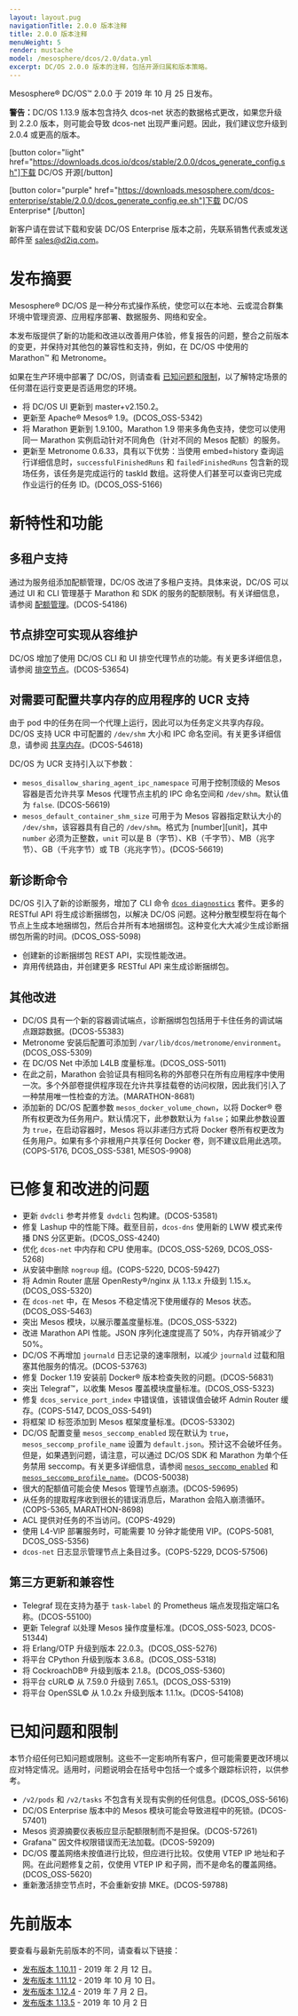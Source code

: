```yaml
---
layout: layout.pug
navigationTitle: 2.0.0 版本注释
title: 2.0.0 版本注释
menuWeight: 5
render: mustache
model: /mesosphere/dcos/2.0/data.yml
excerpt: DC/OS 2.0.0 版本的注释，包括开源归属和版本策略。
---
```

Mesosphere&reg; DC/OS&trade; 2.0.0 于 2019 年 10 月 25 日发布。

<p class="message--warning"><strong>警告：</strong>DC/OS 1.13.9 版本包含持久 dcos-net 状态的数据格式更改，如果您升级到 2.2.0 版本，则可能会导致 dcos-net 出现严重问题。因此，我们建议您升级到 2.0.4 或更高的版本。</p>

[button color="light" href="https://downloads.dcos.io/dcos/stable/2.0.0/dcos_generate_config.sh"]下载 DC/OS 开源[/button]

[button color="purple" href="https://downloads.mesosphere.com/dcos-enterprise/stable/2.0.0/dcos_generate_config.ee.sh"]下载 DC/OS Enterprise* [/button]

新客户请在尝试下载和安装 DC/OS Enterprise 版本之前，先联系销售代表或发送邮件至 <a href="mailto:sales@d2iq.com">sales@d2iq.com</a>。


# 发布摘要
Mesosphere&reg; DC/OS 是一种分布式操作系统，使您可以在本地、云或混合群集环境中管理资源、应用程序部署、数据服务、网络和安全。

本发布版提供了新的功能和改进以改善用户体验，修复报告的问题，整合之前版本的变更，并保持对其他包的兼容性和支持，例如，在 DC/OS 中使用的 Marathon&trade; 和 Metronome。

如果在生产环境中部署了 DC/OS，则请查看 [已知问题和限制](#known-issues-and-limitations)，以了解特定场景的任何潜在运行变更是否适用您的环境。

- 将 DC/OS UI 更新到 master+v2.150.2。
- 更新至 Apache&reg; Mesos&reg; 1.9。(DCOS_OSS-5342)
- 将 Marathon 更新到 1.9.100。Marathon 1.9 带来多角色支持，使您可以使用同一 Marathon 实例启动针对不同角色（针对不同的 Mesos 配额）的服务。
- 更新至 Metronome 0.6.33，具有以下优势：当使用 embed=history 查询运行详细信息时，`successfulFinishedRuns` 和 `failedFinishedRuns` 包含新的现场任务，该任务是完成运行的 taskId 数组。这将使人们甚至可以查询已完成作业运行的任务 ID。(DCOS_OSS-5166)


# 新特性和功能 

## 多租户支持

通过为服务组添加配额管理，DC/OS 改进了多租户支持。具体来说，DC/OS 可以通过 UI 和 CLI 管理基于 Marathon 和 SDK 的服务的配额限制。有关详细信息，请参阅 [配额管理](/mesosphere/dcos/cn/2.0/multi-tenancy/quota-management/#quotas)。(DCOS-54186) 

## 节点排空可实现从容维护

DC/OS 增加了使用 DC/OS CLI 和 UI 排空代理节点的功能。有关更多详细信息，请参阅 [排空节点](/mesosphere/dcos/cn/2.0/administering-clusters/draining-a-node/)。(DCOS-53654)

## 对需要可配置共享内存的应用程序的 UCR 支持

由于 pod 中的任务在同一个代理上运行，因此可以为任务定义共享内存段。DC/OS 支持 UCR 中可配置的 `/dev/shm` 大小和 IPC 命名空间。有关更多详细信息，请参阅 [共享内存](/mesosphere/dcos/cn/2.0/deploying-services/pods/technical-overview/#shared-memory)。(DCOS-54618) 

DC/OS 为 UCR 支持引入以下参数：

- `mesos_disallow_sharing_agent_ipc_namespace` 可用于控制顶级的 Mesos 容器是否允许共享 Mesos 代理节点主机的 IPC 命名空间和 `/dev/shm`。默认值为 `false`. (DCOS-56619)
- `mesos_default_container_shm_size` 可用于为 Mesos 容器指定默认大小的 `/dev/shm`，该容器具有自己的 `/dev/shm`。格式为 [number][unit]，其中 `number` 必须为正整数，`unit` 可以是 B（字节）、KB（千字节）、MB（兆字节）、GB（千兆字节）或 TB（兆兆字节）。(DCOS-56619)

## 新诊断命令

DC/OS 引入了新的诊断服务，增加了 CLI 命令 [`dcos diagnostics`](/mesosphere/dcos/cn/2.0/cli/command-reference/dcos-diagnostics/) 套件。更多的 RESTful API 将生成诊断捆绑包，以解决 DC/OS 问题。这种分散型模型将在每个节点上生成本地捆绑包，然后合并所有本地捆绑包。这种变化大大减少生成诊断捆绑包所需的时间。(DCOS_OSS-5098)
- 创建新的诊断捆绑包 REST API，实现性能改进。
- 弃用传统路由，并创建更多 RESTful API 来生成诊断捆绑包。

## 其他改进

- DC/OS 具有一个新的容器调试端点，诊断捆绑包包括用于卡住任务的调试端点跟踪数据。(DCOS-55383)
- Metronome 安装后配置可添加到 `/var/lib/dcos/metronome/environment`。(DCOS_OSS-5309)
- 在 DC/OS Net 中添加 L4LB 度量标准。(DCOS_OSS-5011)
- 在此之前，Marathon 会验证具有相同名称的外部卷只在所有应用程序中使用一次。多个外部卷提供程序现在允许共享挂载卷的访问权限，因此我们引入了一种禁用唯一性检查的方法。(MARATHON-8681)
- 添加新的 DC/OS 配置参数 `mesos_docker_volume_chown`，以将 Docker&reg; 卷所有权更改为任务用户。默认情况下，此参数默认为 `false`；如果此参数设置为 `true`，在启动容器时，Mesos 将以非递归方式将 Docker 卷所有权更改为任务用户。如果有多个非根用户共享任何 Docker 卷，则不建议启用此选项。(COPS-5176, DCOS_OSS-5381, MESOS-9908)

# 已修复和改进的问题

- 更新 `dvdcli` 参考并修复 `dvdcli` 包构建。(DCOS-53581)
- 修复 Lashup 中的性能下降。截至目前，`dcos-dns` 使用新的 LWW 模式来传播 DNS 分区更新。(DCOS_OSS-4240)
- 优化 `dcos-net` 中内存和 CPU 使用率。(DCOS_OSS-5269, DCOS_OSS-5268)
- 从安装中删除 `nogroup` 组。(COPS-5220, DCOS-59427)
- 将 Admin Router 底层 OpenResty&reg;/nginx 从 1.13.x 升级到 1.15.x。(DCOS_OSS-5320)
- 在 `dcos-net` 中，在 Mesos 不稳定情况下使用缓存的 Mesos 状态。(DCOS_OSS-5463)
- 突出 Mesos 模块，以展示覆盖度量标准。(DCOS_OSS-5322)
- 改进 Marathon API 性能。JSON 序列化速度提高了 50%，内存开销减少了 50%。
- DC/OS 不再增加 `journald` 日志记录的速率限制，以减少 `journald` 过载和阻塞其他服务的情况。(DCOS-53763)
- 修复 Docker 1.19 安装前 Docker&reg; 版本检查失败的问题。(DCOS-56831)
- 突出 Telegraf&trade;，以收集 Mesos 覆盖模块度量标准。(DCOS_OSS-5323)
- 修复 `dcos_service_port_index` 中错误值，该错误值会破坏 Admin Router 缓存。(COPS-5147, DCOS_OSS-5491)
- 将框架 ID 标签添加到 Mesos 框架度量标准。(DCOS-53302)
- DC/OS 配置变量 `mesos_seccomp_enabled` 现在默认为 `true`，`mesos_seccomp_profile_name` 设置为 `default.json`。预计这不会破坏任务。但是，如果遇到问题，请注意，可以通过 DC/OS SDK 和 Marathon 为单个任务禁用 seccomp。有关更多详细信息，请参阅 [`mesos_seccomp_enabled`](/mesosphere/dcos/cn/2.0/installing/production/advanced-configuration/configuration-reference/#mesos-seccomp-enabled) 和 [`mesos_seccomp_profile_name`](/mesosphere/dcos/cn/2.0/installing/production/advanced-configuration/configuration-reference/#mesos-seccomp-profile-name)。(DCOS-50038)
- 很大的配额值可能会使 Mesos 管理节点崩溃。(DCOS-59695)
- 从任务的提取程序收到很长的错误消息后，Marathon 会陷入崩溃循环。(COPS-5365, MARATHON-8698)
- ACL 提供对任务的不当访问。(COPS-4929)
- 使用 L4-VIP 部署服务时，可能需要 10 分钟才能使用 VIP。(COPS-5081, DCOS_OSS-5356)
- `dcos-net` 日志显示管理节点上条目过多。(COPS-5229, DCOS-57506)



## 第三方更新和兼容性

- Telegraf 现在支持为基于 `task-label` 的 Prometheus 端点发现指定端口名称。(DCOS-55100) 
- 更新 Telegraf 以处理 Mesos 操作度量标准。(DCOS_OSS-5023, DCOS-51344) 
- 将 Erlang/OTP 升级到版本 22.0.3。(DCOS_OSS-5276)
- 将平台 CPython 升级到版本 3.6.8。(DCOS_OSS-5318)
- 将 CockroachDB&reg; 升级到版本 2.1.8。(DCOS_OSS-5360)
- 将平台 cURL&copy; 从 7.59.0 升级到 7.65.1。(DCOS_OSS-5319)
- 将平台 OpenSSL&copy; 从 1.0.2x 升级到版本 1.1.1x。(DCOS-54108)



<!-- - Updated to the latest version of cron-utils 9.0.0 and removed threeten-backport. This fixes a number of cron related issues in the underlying dependencies. Fixed a bug when task status was not updated after the task turned running (when querying embed=activeRuns). Fixes DCOS_OSS-5166 where metronome did not use the revive operation. -->

# 已知问题和限制
本节介绍任何已知问题或限制。这些不一定影响所有客户，但可能需要更改环境以应对特定情况。适用时，问题说明会在括号中包括一个或多个跟踪标识符，以供参考。

- `/v2/pods` 和 `/v2/tasks` 不包含有关现有实例的任何信息。(DCOS_OSS-5616)
- DC/OS Enterprise 版本中的 Mesos 模块可能会导致进程中的死锁。(DCOS-57401)
- Mesos 资源摘要仪表板应显示配额限制而不是担保。(DCOS-57261)
- Grafana&trade; 因文件权限错误而无法加载。(DCOS-59209)
- DC/OS 覆盖网络未按值进行比较，但应进行比较。仅使用 VTEP IP 地址和子网。在此问题修复之前，仅使用 VTEP IP 和子网，而不是命名的覆盖网络。(DCOS_OSS-5620)
- 重新激活排空节点时，不会重新安排 MKE。(DCOS-59788)


<!-- - Task is marked as FAILED after being marked as FINISHED. (COPS-4995) -->


# 先前版本
要查看与最新先前版本的不同，请查看以下链接：
- [发布版本 1.10.11](/mesosphere/dcos/cn/1.10/release-notes/1.10.11/) - 2019 年 2 月 12 日。
- [发布版本 1.11.12](/mesosphere/dcos/cn/1.11/release-notes/1.11.12/) - 2019 年 10 月 10 日。
- [发布版本 1.12.4](/mesosphere/dcos/cn/1.12/release-notes/1.12.4/) - 2019 年 7 月 2 日。
- [发布版本 1.13.5](/mesosphere/dcos/cn/1.13/release-notes/1.13.5/) - 2019 年 10 月 2 日
